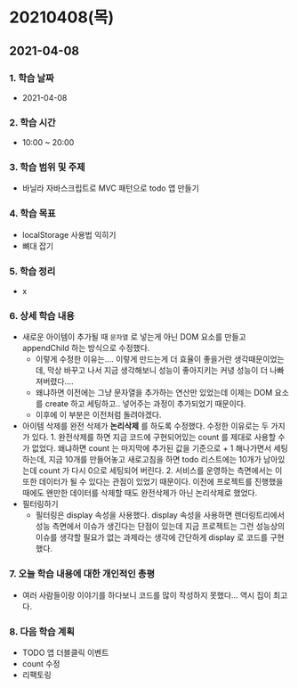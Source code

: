 # 20210408\(목\)

## 2021-04-08

### 1. 학습 날짜

* 2021-04-08

### 2. 학습 시간

* 10:00 ~ 20:00

### 3. 학습 범위 및 주제

* 바닐라 자바스크립트로 MVC 패턴으로 todo 앱 만들기

### 4. 학습 목표

* localStorage 사용법 익히기
* 뼈대 잡기

### 5. 학습 정리

* x

### 6. 상세 학습 내용

* 새로운 아이템이 추가될 때 `문자열` 로 넣는게 아닌 DOM 요소를 만들고 appendChild 하는 방식으로 수정했다.
  * 이렇게 수정한 이유는.... 이렇게 만드는게 더 효율이 좋을거란 생각때문이었는데, 막상 바꾸고 나서 지금 생각해보니 성능이 좋아지키는 커녕 성능이 더 나빠져버렸다....
  * 왜냐하면 이전에는 그냥 문자열을 추가하는 연산만 있었는데 이제는 DOM 요소를 create 하고 세팅하고.. 넣어주는 과정이 추가되었기 때문이다.
  * 이후에 이 부분은 이전처럼 돌려야겠다.
* 아이템 삭제를 완전 삭제가 **논리삭제** 를 하도록 수정했다. 수정한 이유로는 두 가지가 있다. 1. 완전삭제를 하면 지금 코드에 구현되어있는 count 를 제대로 사용할 수가 없었다. 왜냐하면 count 는 마지막에 추가된 값을 기준으로 + 1 해나가면서 세팅하는데, 지금 10개를 만들어놓고 새로고침을 하면 todo 리스트에는 10개가 남아있는데 count 가 다시 0으로 세팅되어 버린다. 2. 서비스를 운영하는 측면에서는 이 또한 데이터가 될 수 있다는 관점이 있었기 때문이다. 이전에 프로젝트를 진행했을 때에도 왠만한 데이터를 삭제할 때도 완전삭제가 아닌 논리삭제로 했었다.
* 필터링하기
  * 필터링은 display 속성을 사용했다. display 속성을 사용하면 렌더링트리에서 성능 측면에서 이슈가 생긴다는 단점이 있는데 지금 프로젝트는 그런 성능상의 이슈를 생각할 필요가 없는 과제라는 생각에 간단하게 display 로 코드를 구현했다.

### 7. 오늘 학습 내용에 대한 개인적인 총평

* 여러 사람들이랑 이야기를 하다보니 코드를 많이 작성하지 못했다... 역시 집이 최고다.

### 8. 다음 학습 계획

* TODO 앱 더블클릭 이벤트
* count 수정
* 리팩토링

